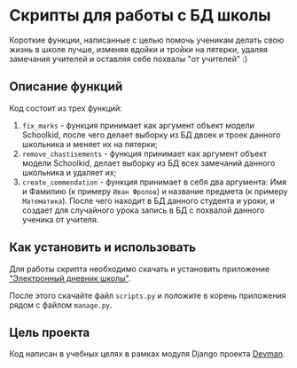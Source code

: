 # Скрипты для работы с БД школы
Короткие функции, написанные с целью помочь ученикам
делать свою жизнь в школе лучше, изменяя вдойки
и тройки на пятерки, удаляя замечания учителей 
и оставляя себе похвалы "от учителей" :)

## Описание функций
Код состоит из трех функций:
1. `fix_marks` - функция принимает как аргумент объект модели Schoolkid, 
после чего делает выборку из БД двоек и троек данного школьника и меняет их
на пятерки;
2. `remove_chastisements` - функция принимает как аргумент объект модели Schoolkid,
делает выборку из БД всех замечаний данного школьника и удаляет их;
3. `create_commendation` - функция принимает в себя два аргумента: Имя и Фамилию
(к примеру `Иван Фролов`) и название предмета (к примеру `Математика`). 
После чего находит в БД данного студента и уроки, и создает для случайного урока 
запись в БД с похвалой данного ученика от учителя.

## Как установить и использовать
Для работы скрипта необходимо скачать и установить 
приложение ["Электронный дневник школы"](https://github.com/devmanorg/e-diary/).

После этого скачайте файл `scripts.py` и положите в 
корень приложения рядом с файлом `manage.py`.

## Цель проекта
Код написан в учебных целях в рамках модуля Django проекта
[Devman](https://dvmn.org/).
